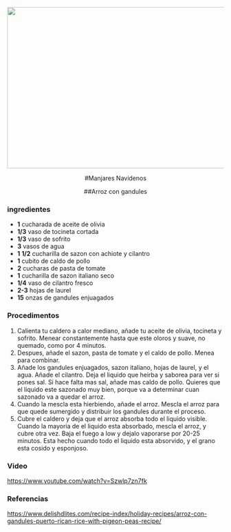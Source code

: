 <div align="center">
<img src="https://www.deliciosi.com/images/1200/1225/arroz-con-gandules.jpg" width="520" height="374" />

#Manjares Navidenos




##Arroz con gandules

</div>

### ingredientes


- **1** cucharada de aceite de olivia
- **1/3** vaso de tocineta cortada
- **1/3** vaso de sofrito
- **3** vasos de agua
- **1** **1/2** cucharilla de sazon con achiote y cilantro
- **1** cubito de caldo de pollo
- **2** cucharas de pasta de tomate
- **1** cucharilla de sazon italiano seco
- **1/4** vaso de cilantro fresco
- **2-3** hojas de laurel
- **15** onzas de gandules enjuagados


### Procedimentos 


1. Calienta tu caldero a calor mediano, añade tu aceite de olivia, tocineta y sofrito. Menear constantemente hasta que este oloros y suave, no quemado, como por 4 minutos.
2. Despues, añade el sazon, pasta de tomate y el caldo de pollo. Menea para combinar.
3. Añade los gandules enjuagados, sazon italiano, hojas de laurel, y el agua. Añade el cilantro. Deja el liquido que heirba y saborea para ver si pones sal. Si hace falta mas sal, añade mas caldo de pollo. Quieres que el liquido este sazonado muy bien, porque va a determinar cuan sazonado va a quedar el arroz.
4. Cuando la mescla esta hierbiendo, añade el arroz. Mescla el arroz para que quede sumergido y distribuir los gandules durante el proceso.
5. Cubre el caldero y deja que el arroz absorba todo el liquido visible. Cuando la mayoria de el liquido esta absorbado, mescla el arroz, y cubre otra vez. Baja el fuego a low y dejalo vaporarse por 20-25 minutos. Esta hecho cuando todo el liquido esta absorvido, y el grano esta cosido y esponjoso.
  
### Video
  https://www.youtube.com/watch?v=Szwlp7zn7fk
  
### Referencias
  
  https://www.delishdlites.com/recipe-index/holiday-recipes/arroz-con-gandules-puerto-rican-rice-with-pigeon-peas-recipe/
